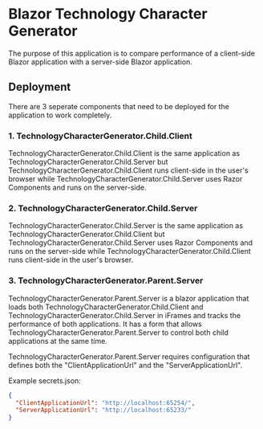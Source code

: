 # Blazor Technology Character Generator

The purpose of this application is to compare performance of a client-side Blazor application with a server-side Blazor application.

## Deployment

There are 3 seperate components that need to be deployed for the application to work completely.

### 1. TechnologyCharacterGenerator.Child.Client

TechnologyCharacterGenerator.Child.Client is the same application as TechnologyCharacterGenerator.Child.Server but TechnologyCharacterGenerator.Child.Client runs client-side in the user's browser while TechnologyCharacterGenerator.Child.Server uses Razor Components and runs on the server-side.

### 2. TechnologyCharacterGenerator.Child.Server

TechnologyCharacterGenerator.Child.Server is the same application as TechnologyCharacterGenerator.Child.Client but TechnologyCharacterGenerator.Child.Server uses Razor Components and runs on the server-side while TechnologyCharacterGenerator.Child.Client runs client-side in the user's browser.

### 3. TechnologyCharacterGenerator.Parent.Server

TechnologyCharacterGenerator.Parent.Server is a blazor application that loads both TechnologyCharacterGenerator.Child.Client and TechnologyCharacterGenerator.Child.Server in iFrames and tracks the performance of both applications. It has a form that allows TechnologyCharacterGenerator.Parent.Server to control both child applications at the same time.

TechnologyCharacterGenerator.Parent.Server requires configuration that defines both the "ClientApplicationUrl" and the "ServerApplicationUrl".

Example secrets.json:

```json
{
  "ClientApplicationUrl": "http://localhost:65254/",
  "ServerApplicationUrl": "http://localhost:65233/"
}
```
